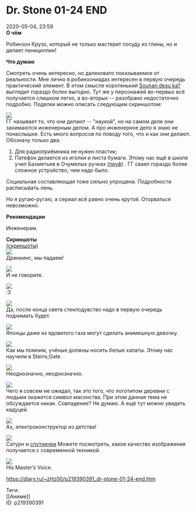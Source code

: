 Dr. Stone 01-24 END
====================

   
 2020-05-04, 23:59   
   **О чём**    
   
 Робинзон Крузо, который не только мастерит посуду из глины, но и делает пенициллин!   
   
   
  **Что думаю**    
   
 Смотреть очень интересно, но далековато показываемое от реальности. Мне лично в робинзониадах интересен в первую очередь практический элемент. В этом смысле коротенький  [Sounan desu ka?](Sounan%20desu%20ka%2001-12%20END)  выглядит гораздо более выгодно. Тут же у персонажей во-первых всё получается слишком легко, а во-вторых -- разобрано недостаточно подробно. Поделки можно описать следующим скриншотом:   
   
   [![](pics/XecShCVl.jpg)](https://i.imgur.com/XecShCV.jpg)     
 ГГ называет то, что они делают -- "наукой", но на самом деле они занимаются инженерным делом. А про инженерное дело я знаю не понаслышке. Есть много вопросов по поводу того, что и как они делают. Обозначу только два:   
 1. Для радиоприёмника не нужен пластик;   
 2. Патефон делается из иголки и листа бумаги. Этому нас ещё в школе учил Бахметьев в Очумелых ручках  [(пруф)](pics/lI10YEm.jpg)  . ГГ сваял гораздо более сложное устройство, чем надо было.   
   
 Социальная составляющая тоже сильно упрощена. Подробности расписывать лень.   
   
 Но я ругаю-ругаю, а сериал всё равно очень крутой. Оторваться невозможно.   
   
  **Рекомендации**    
   
 Инженерам.   
   
  **Скриншоты**    
  [(скриншоты)](https://zHz00.diary.ru/p219390391.htm?index=1#linkmore219390391m1)       
  [![](pics/Lrr2HhLl.jpg)](https://i.imgur.com/Lrr2HhL.jpg)    
 Дринкинс, мы падаем!   
   
  [![](pics/nBVGb7el.jpg)](https://i.imgur.com/nBVGb7e.jpg)    
 И не говорите.   
   
  [![](pics/oQFwnusl.jpg)](https://i.imgur.com/oQFwnus.jpg)    
 :3   
   
  [![](pics/Mvxyu51l.jpg)](https://i.imgur.com/Mvxyu51.jpg)    
 Да, после конца света стеклодувство надо в первую очередь поднимать будет.   
   
  [![](pics/9f6c7kGl.jpg)](https://i.imgur.com/9f6c7kG.jpg)    
 Японцы даже из ядовитого газа могут сделать анимешную девочку.   
   
  [![](pics/9EAZcINl.jpg)](https://i.imgur.com/9EAZcIN.jpg)    
 Как мы помним, учёные должны носить белые халаты. Этому нас научили в Steins;Gate.   
   
  [![](pics/d7W9kKnl.jpg)](https://i.imgur.com/d7W9kKn.jpg)    
 Неоднозначно, неоднозначно.   
   
  [![](pics/Ij8rISNl.jpg)](https://i.imgur.com/Ij8rISN.jpg)    
 Чего я совсем не ожидал, так это того, что логотипом деревни с людьми окажется символ масонства. При этом данная тема не обсуждается никак. Совпадение? Не думаю. А ещё тут можно увидеть кадуцей.   
   
  [![](pics/BE0AAg0l.jpg)](https://i.imgur.com/BE0AAg0.jpg)    
 Ах, электроконструктор из детства!   
   
  [![](pics/Gnme4j7l.jpg)](https://i.imgur.com/Gnme4j7.jpg)    
 Сатурн и  [спутнички](https://whale-roma.livejournal.com/95141.html)  Можете посмотреть, какое качество изображения получается с современной техникой.   
   
  [![](pics/AlICEcCl.jpg)](https://i.imgur.com/AlICEcC.jpg)    
 His Master’s Voice.   
      
    
 <https://diary.ru/~zHz00/p219390391_dr-stone-01-24-end.htm>   
   
 Теги:   
 [[Аниме]]   
 ID: p219390391